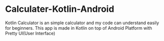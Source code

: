 # Calculater-Kotlin-Android
Kotlin Calculator is an simple calculator and my code can understand easily for beginners. This app is made in Kotlin on top of Android Platform with Pretty UI(User Interface)
